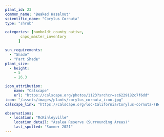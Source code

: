 ```yaml
---
plant_id: 23
common_name: "Beaked Hazelnut"
scientific_name: "Corylus Cornuta"
type: "shrub"

categories: [humboldt_county_native,
       cnps_master_inventory
      ]

sun_requirements:
  - "Shade"
  - "Part Shade"
plant_size:
  - height: 
    - 5
    - 26.3

icon_attribution:
    name: "Calscape"
    url: "https://calscape.org/photos/1123?srchcr=sc6229182c7f6dd"
icon: "/assets/images/plants/corylus_cornuta_icon.jpg" 
calscape_link: "https://calscape.org/loc-California/Corylus-cornuta-(Beaked-Hazelnut)"

observations: 
  - location: "McKinleyville"
    location_detail: "Azalea Reserve (Surrounding Areas)"
    last_spotted: "Summer 2021"
---
```



